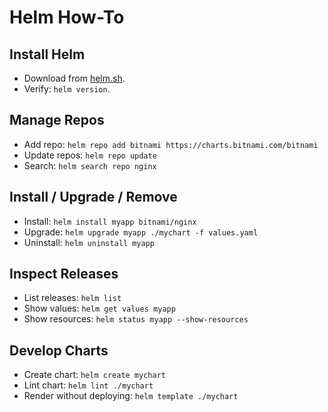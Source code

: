 # Helm How-To

## Install Helm

- Download from [helm.sh](https://helm.sh).
- Verify: `helm version`.

## Manage Repos

- Add repo: `helm repo add bitnami https://charts.bitnami.com/bitnami`
- Update repos: `helm repo update`
- Search: `helm search repo nginx`

## Install / Upgrade / Remove

- Install: `helm install myapp bitnami/nginx`
- Upgrade: `helm upgrade myapp ./mychart -f values.yaml`
- Uninstall: `helm uninstall myapp`

## Inspect Releases

- List releases: `helm list`
- Show values: `helm get values myapp`
- Show resources: `helm status myapp --show-resources`

## Develop Charts

- Create chart: `helm create mychart`
- Lint chart: `helm lint ./mychart`
- Render without deploying: `helm template ./mychart`
